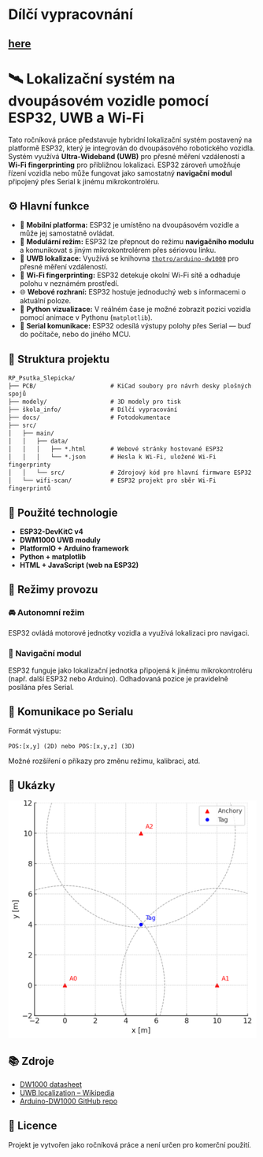 # Dílčí vypracovnání
[here](škola_info)
---

# 🛰️ Lokalizační systém na dvoupásovém vozidle pomocí ESP32, UWB a Wi-Fi

Tato ročníková práce představuje hybridní lokalizační systém postavený na platformě ESP32, který je integrován do dvoupásového robotického vozidla. Systém využívá **Ultra-Wideband (UWB)** pro přesné měření vzdáleností a **Wi-Fi fingerprinting** pro přibližnou lokalizaci. ESP32 zároveň umožňuje řízení vozidla nebo může fungovat jako samostatný **navigační modul** připojený přes Serial k jinému mikrokontroléru.

## ⚙️ Hlavní funkce

- 🚗 **Mobilní platforma:** ESP32 je umístěno na dvoupásovém vozidle a může jej samostatně ovládat.
- 🔁 **Modulární režim:** ESP32 lze přepnout do režimu **navigačního modulu** a komunikovat s jiným mikrokontrolérem přes sériovou linku.
- 📡 **UWB lokalizace:** Využívá se knihovna [`thotro/arduino-dw1000`](https://github.com/thotro/arduino-dw1000) pro přesné měření vzdáleností.
- 📶 **Wi-Fi fingerprinting:** ESP32 detekuje okolní Wi-Fi sítě a odhaduje polohu v neznámém prostředí.
- 🌐 **Webové rozhraní:** ESP32 hostuje jednoduchý web s informacemi o aktuální poloze.
- 🐍 **Python vizualizace:** V reálném čase je možné zobrazit pozici vozidla pomocí animace v Pythonu (`matplotlib`).
- 🔌 **Serial komunikace:** ESP32 odesílá výstupy polohy přes Serial — buď do počítače, nebo do jiného MCU.

## 📁 Struktura projektu

```
RP_Psutka_Slepicka/
├── PCB/                     # KiCad soubory pro návrh desky plošných spojů
├── modely/                  # 3D modely pro tisk
├── škola_info/              # Dílčí vypracování
├── docs/                    # Fotodokumentace
├── src/
│   ├── main/
│   │   ├── data/
│   │   │   ├── *.html       # Webové stránky hostované ESP32
│   │   │   └── *.json       # Hesla k Wi-Fi, uložené Wi-Fi fingerprinty
│   │   └── src/             # Zdrojový kód pro hlavní firmware ESP32
│   └── wifi-scan/           # ESP32 projekt pro sběr Wi-Fi fingerprintů
```

## 🧰 Použité technologie

- **ESP32-DevKitC v4**
- **DWM1000 UWB moduly**
- **PlatformIO + Arduino framework**
- **Python + matplotlib**
- **HTML + JavaScript (web na ESP32)**

## 🔧 Režimy provozu

### 🚘 Autonomní režim
ESP32 ovládá motorové jednotky vozidla a využívá lokalizaci pro navigaci.

### 🔗 Navigační modul
ESP32 funguje jako lokalizační jednotka připojená k jinému mikrokontroléru (např. další ESP32 nebo Arduino). Odhadovaná pozice je pravidelně posílána přes Serial.

## 💬 Komunikace po Serialu

Formát výstupu:
```
POS:[x,y] (2D) nebo POS:[x,y,z] (3D)
```

Možné rozšíření o příkazy pro změnu režimu, kalibraci, atd.

## 📸 Ukázky

![UWB simulace](docs/uwb_viz.png)

## 📚 Zdroje

- [DW1000 datasheet](https://thetoolchain.com/mirror/dw1000/dw1000_user_manual_v2.05.pdf)
- [UWB localization – Wikipedia](https://en.wikipedia.org/wiki/Real-time_locating_system)
- [Arduino-DW1000 GitHub repo](https://github.com/thotro/arduino-dw1000)

## 📄 Licence

Projekt je vytvořen jako ročníková práce a není určen pro komerční použití.
